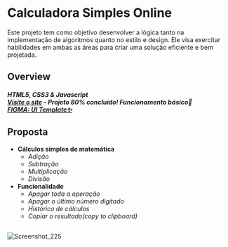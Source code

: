 # Calculadora Simples Online

Este projeto tem como objetivo desenvolver a lógica tanto na implementação de algoritmos quanto no estilo e design. Ele visa exercitar habilidades em ambas as áreas para criar uma solução eficiente e bem projetada.

## Overview

##### HTML5, CSS3 & Javascript <br>[Visite o site](https://delightful-madeleine-e06d4c.netlify.app/) - Projeto 80% concluído! Funcionamento básico🚧 <br>[FIGMA: UI Template✨](https://www.figma.com/file/RT7ZwzDhLZ8waU1shw2UFL/Calculator-UI-(Community)?node-id=0-1&t=ILKrVBUrAumF7EzR-0)<br>


## Proposta
* **Cálculos simples de matemática**
  * *Adição*
  * *Subtração*
  * *Multiplicação*
  * *Divisão*
* **Funcionalidade**
  * *Apagar toda a operação*
  * *Apagar o último número digitado*
  * *Histórico de cálculos*
  * *Copiar o resultado(copy to clipboard)*

## 

![Screenshot_225](https://github.com/Victoritalo/vanillaJS-Projects/assets/108995269/6e9d649b-7a68-469e-ad05-0f8fd818844d)